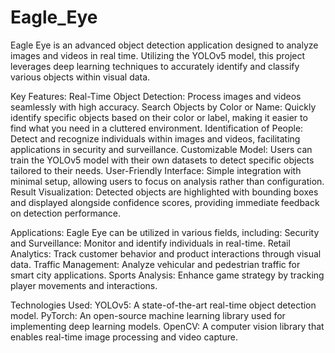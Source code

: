 # Eagle_Eye
Eagle Eye is an advanced object detection application designed to analyze images and videos in real time. Utilizing the YOLOv5 model, this project leverages deep learning techniques to accurately identify and classify various objects within visual data.

Key Features:
Real-Time Object Detection: Process images and videos seamlessly with high accuracy.
Search Objects by Color or Name: Quickly identify specific objects based on their color or label, making it easier to find what you need in a cluttered environment.
Identification of People: Detect and recognize individuals within images and videos, facilitating applications in security and surveillance.
Customizable Model: Users can train the YOLOv5 model with their own datasets to detect specific objects tailored to their needs.
User-Friendly Interface: Simple integration with minimal setup, allowing users to focus on analysis rather than configuration.
Result Visualization: Detected objects are highlighted with bounding boxes and displayed alongside confidence scores, providing immediate feedback on detection performance.

Applications:
Eagle Eye can be utilized in various fields, including:
Security and Surveillance: Monitor and identify individuals in real-time.
Retail Analytics: Track customer behavior and product interactions through visual data.
Traffic Management: Analyze vehicular and pedestrian traffic for smart city applications.
Sports Analysis: Enhance game strategy by tracking player movements and interactions.

Technologies Used:
YOLOv5: A state-of-the-art real-time object detection model.
PyTorch: An open-source machine learning library used for implementing deep learning models.
OpenCV: A computer vision library that enables real-time image processing and video capture.
